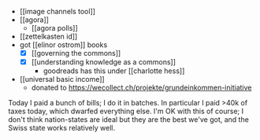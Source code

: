 - [[image channels tool]]
- [[agora]]
	- [[agora polls]]
- [[zettelkasten id]]
- got [[elinor ostrom]] books
	- [x] [[governing the commons]]
	- [x] [[understanding knowledge as a commons]]
		- goodreads has this under [[charlotte hess]]
- [[universal basic income]]
	- donated to https://wecollect.ch/projekte/grundeinkommen-initiative

Today I paid a bunch of bills; I do it in batches. In particular I paid >40k of taxes today, which dwarfed everything else. I'm OK with this of course; I don't think nation-states are ideal but they are the best we've got, and the Swiss state works relatively well.